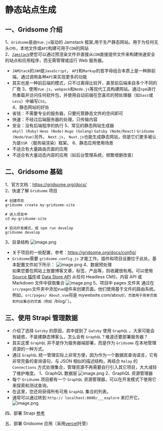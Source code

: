 # 静态站点生成

## 一、Gridsome 介绍

1、`Gridsome`是由`Vue.js`驱动的 Jamstack 框架,用于生产静态网站。用于为任何无头`CMS`，本地文件或`API`构建可用于`CDN`的网站  
2、[`Jamstack`](https://gridsome.org/docs/jamstack/)使您可以通过预渲染文件并直接从`CDN`直接提供文件来构建快速安全的站点和应用程序，而无需管理或运行 Web 服务器。

-   `JAMStack`的`JAM`是`JavaScript`， `API`和`Markup`的首字母组合本质上是一种胖前端，通过调用各种`API`来实现更多的功能
-   其实也是一种前后端的模式，只不过离得比较开，甚至前后端来自多个不同的厂商
    3、使用`Vue.js`，`webpack`和`Node.js`等现代工具构建网站。通过`npm`进行热重载并访问任何软件包，并使用自动前缀在您喜欢的预处理器（如`Sass`或`Less`）中编写`CSS`。  
    4、静态网站的好处
-   省钱：不需要专业的服务器，只要托管静态文件的空间即可
-   快速：不经过后端服务器的处理，只传输内容
-   安全：没有后端程序的执行
    5、常见的静态网站生成器  
    `ekyll (Ruby)` `Hexo (Node)` `Hugo (Golang)` `Gatsby (Node/React)` `Gridsome (Node/Vue)`另外， `Next.js`， `Nuxt.js`也能生成静态网站，但是它们更多被认为是`SSR` （服务端渲染）框架。
    6、静态应用使用场景
-   不适合有大量路由页面的应用
-   不适合有大量动态内容的应用（如后台管理系统，频繁增删改查）

## 二、Gridsome 基础

1、官方文档：https://gridsome.org/docs/  
2、快速了解 `Gridsome` 项目

```
# 创建项目
gridsome create my-gridsome-site

# 进入项目中
cd my-gridsome-site

# 启动开发模式，或 npm run develop
gridsome develop
```

3、目录结构
![image.png](https://p6-juejin.byteimg.com/tos-cn-i-k3u1fbpfcp/37c0afb7534d4948b8acf2fedfbfdbb4~tplv-k3u1fbpfcp-watermark.image?)

-   关于项目的一些配置，参考：https://gridsome.org/docs/config/
-   `Gridsome`需要 `gridsome.config.js` 才能工作。插件和项目设置位于此处。基本配置文件如下所示：
    ![image.png](https://p3-juejin.byteimg.com/tos-cn-i-k3u1fbpfcp/5ec4cd50fa404d66a0fd5bab173677e5~tplv-k3u1fbpfcp-watermark.image?)
    4、数据预处理  
    如果您要在网站上放置博客文章，标签，产品等，则收藏很有用。可以使用 [Source 插件](https://gridsome.org/plugins)或 [Data Store API](https://gridsome.org/docs/data-store-api/) 从任何 Headless CMS，内容 API 或 Markdown 文件中获取集合
    ![image.png](https://p1-juejin.byteimg.com/tos-cn-i-k3u1fbpfcp/ad0ff41ac41f44459c05e158bea87745~tplv-k3u1fbpfcp-watermark.image?)
    5、项目中 pages 文件夹
    通过在`src/pages`文件夹中添加`Vue`组件来创建页面。他们使用基于文件的路由系统。例如，`src/pages/
About.vue`将是 mywebsite.com/about/`。页面用于简单页面和列出集合的页面（例如 `/blog/`）。

## 三、使用 Strapi 管理数据

-   介绍了选择 `Gatsby` 的原因，其中提到了 `Gatsby` 使用 `GraphQL` 。大家可能会有疑惑，不是建静态博客么，怎么会有 `GraphQL`？难道还要部署服务器？
-   其实这里 `GraphQL` 并不是作为服务器端部署，而是作为 `Gridsome` 在本地管理资源的一种方式。
-   通过 `GraphQL` 统一管理实际上非常方便，因为作为一个数据库查询语言，它有非常完备的查询语句，与 JSON 相似的描述结构，再结合 `Relay` 的 `Connections` 方式处理集合，管理资源不再需要自行引入其它项目，大大减轻了维护难度。
    1、GraphQL 数据层
    ![image.png](https://p3-juejin.byteimg.com/tos-cn-i-k3u1fbpfcp/5f37971f028f49d5b3d1c6130503031b~tplv-k3u1fbpfcp-watermark.image?)
    2、GraphQL 资源管理器
-   每个 `Gridsome` 项目都有一个 `GraphQL` 资源管理器，可以在开发模式下使用它来探索和测试查询。
-   在这里，您还将获得所有可用 `GraphQL` 集合的列表。
-   通常可以通过转到 `http:// localhost:8080/___explore` 来打开它。
    ![image.png](https://p1-juejin.byteimg.com/tos-cn-i-k3u1fbpfcp/381c123ad9ee41f5a5eba50c83b8e522~tplv-k3u1fbpfcp-watermark.image?)

四、部署 Strapi [参考](https://gitee.com/lagoufed/fed-e-questions/blob/master/part3/part3-4/01-%E5%AE%89%E8%A3%85strapi%E5%92%8Cmysql.md)

五、部署 Gridsome 应用（采用[vercel](https://vercel.com/)托管）
